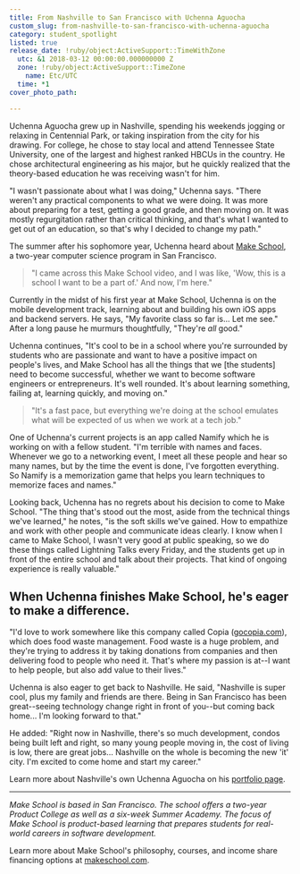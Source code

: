 ```yaml
---
title: From Nashville to San Francisco with Uchenna Aguocha
custom_slug: from-nashville-to-san-francisco-with-uchenna-aguocha
category: student_spotlight
listed: true
release_date: !ruby/object:ActiveSupport::TimeWithZone
  utc: &1 2018-03-12 00:00:00.000000000 Z
  zone: !ruby/object:ActiveSupport::TimeZone
    name: Etc/UTC
  time: *1
cover_photo_path: 

---
```


Uchenna Aguocha grew up in Nashville, spending his weekends jogging or relaxing in Centennial Park, or taking inspiration from the city for his drawing. For college, he chose to stay local and attend Tennessee State University, one of the largest and highest ranked HBCUs in the country. He chose architectural engineering as his major, but he quickly realized that the theory-based education he was receiving wasn't for him.

"I wasn't passionate about what I was doing," Uchenna says. "There weren't any practical components to what we were doing. It was more about preparing for a test, getting a good grade, and then moving on. It was mostly regurgitation rather than critical thinking, and that's what I wanted to get out of an education, so that's why I decided to change my path."

The summer after his sophomore year, Uchenna heard about [Make School](https://www.makeschool.com/?utm_source=medium&utm_medium=social&utm_campaign=medium-student-spotlight-uchenna-aguocha&utm_content=), a two-year computer science program in San Francisco. 

> "I came across this Make School video, and I was like, 'Wow, this is a school I want to be a part of.' And now, I'm here."

Currently in the midst of his first year at Make School, Uchenna is on the mobile development track, learning about and building his own iOS apps and backend servers. He says, "My favorite class so far is... Let me see." After a long pause he murmurs thoughtfully, "They're *all* good."

Uchenna continues, "It's cool to be in a school where you're surrounded by students who are passionate and want to have a positive impact on people's lives, and Make School has all the things that we [the students] need to become successful, whether we want to become software engineers or entrepreneurs. It's well rounded. It's about learning something, failing at, learning quickly, and moving on."

> "It's a fast pace, but everything we're doing at the school emulates what will be expected of us when we work at a tech job."

One of Uchenna's current projects is an app called Namify which he is working on with a fellow student. "I'm terrible with names and faces. Whenever we go to a networking event, I meet all these people and hear so many names, but by the time the event is done, I've forgotten everything. So Namify is a memorization game that helps you learn techniques to memorize faces and names."

Looking back, Uchenna has no regrets about his decision to come to Make School. "The thing that's stood out the most, aside from the technical things we've learned," he notes, "is the soft skills we've gained. How to empathize and work with other people and communicate ideas clearly. I know when I came to Make School, I wasn't very good at public speaking, so we do these things called Lightning Talks every Friday, and the students get up in front of the entire school and talk about their projects. That kind of ongoing experience is really valuable."

## When Uchenna finishes Make School, he's eager to make a difference.

"I'd love to work somewhere like this company called Copia ([gocopia.com](http://gocopia.com)), which does food waste management. Food waste is a huge problem, and they're trying to address it by taking donations from companies and then delivering food to people who need it. That's where my passion is at--I want to help people, but also add value to their lives."

Uchenna is also eager to get back to Nashville. He said, "Nashville is super cool, plus my family and friends are there. Being in San Francisco has been great--seeing technology change right in front of you--but coming back home... I'm looking forward to that."

He added: "Right now in Nashville, there's so much development, condos being built left and right, so many young people moving in, the cost of living is low, there are great jobs... Nashville on the whole is becoming the new 'it' city. I'm excited to come home and start my career."

Learn more about Nashville's own Uchenna Aguocha on his [portfolio page](https://www.makeschool.com/portfolio/uchenna-aguocha?utm_source=medium&utm_medium=social&utm_campaign=medium-student-spotlight-uchenna-aguocha&utm_content=).

* * * * *

*Make School is based in San Francisco. The school offers a two-year Product College as well as a six-week Summer Academy. The focus of Make School is product-based learning that prepares students for real-world careers in software development.*

Learn more about Make School's philosophy, courses, and income share financing options at [makeschool.com](https://www.makeschool.com/?utm_source=medium&utm_medium=social&utm_campaign=medium-student-spotlight-uchenna-aguocha&utm_content=).